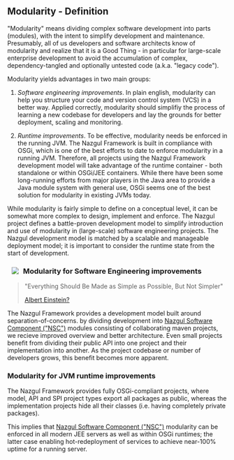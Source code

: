 ## Modularity - Definition

"Modularity" means dividing complex software development into parts (modules), with the intent to simplify
development and maintenance. Presumably, all of us developers and software architects know of modularity
and realize that it is a Good Thing - in particular for large-scale enterprise development to avoid the
accumulation of complex, dependency-tangled and optionally untested code (a.k.a. "legacy code").

Modularity yields advantages in two main groups:

1. *Software engineering improvements*. In plain english, modularity can help you structure your code and
   version control system (VCS) in a better way. Applied correctly, modularity should simplifiy the process of
   learning a new codebase for developers and lay the grounds for better deployment, scaling and monitoring.

2. *Runtime improvements*. To be effective, modularity needs be enforced in the running JVM.
   The Nazgul Framework is built in compliance with OSGi, which is one of the best efforts to date to enforce
   modularity in a running JVM. Therefore, all projects using the Nazgul Framework development model will take
   advantage of the runtime container - both standalone or within OSGi/JEE containers.
   While there have been some long-running efforts from major players in the Java area to
   provide a Java module system with general use, OSGi seems one of the best solution for modularity
   in existing JVMs today.

While modularity is fairly simple to define on a conceptual level, it can be somewhat more complex to design,
implement and enforce. The Nazgul project defines a battle-proven development model to simplify introduction
and use of modularity in (large-scale) software engineering projects. The Nazgul development model is matched
by a scalable and manageable deployment model; it is important to consider the runtime state from the start
of development.

<img src="../images/plantuml/modularity_mavenProjects.png" style="float:left; margin:10px;" />

### Modularity for Software Engineering improvements

> "Everything Should Be Made as Simple as Possible, But Not Simpler"
>
> [Albert Einstein?](http://quoteinvestigator.com/2011/05/13/einstein-simple/ "Einstein quote")

The Nazgul Framework provides a development model built around separation-of-concerns.
by dividing development into [Nazgul Software Component ("NSC")](software_components.html) modules
consisting of collaborating maven projects, we recieve improved overview and better architecture.
Even small projects benefit from dividing their public API into one project and their implementation
into another. As the project codebase or number of developers grows, this benefit becomes more apparent.

### Modularity for JVM runtime improvements

The Nazgul Framework provides fully OSGi-compliant projects, where model, API and SPI project types export all
packages as public, whereas the implementation projects hide all their classes
(i.e. having completely private packages).

This implies that [Nazgul Software Component ("NSC")](software_components.html) modularity can be enforced in all
modern JEE servers as well as within OSGi runtimes; the latter case enabling hot-redeployment of services to achieve
near-100% uptime for a running server.
